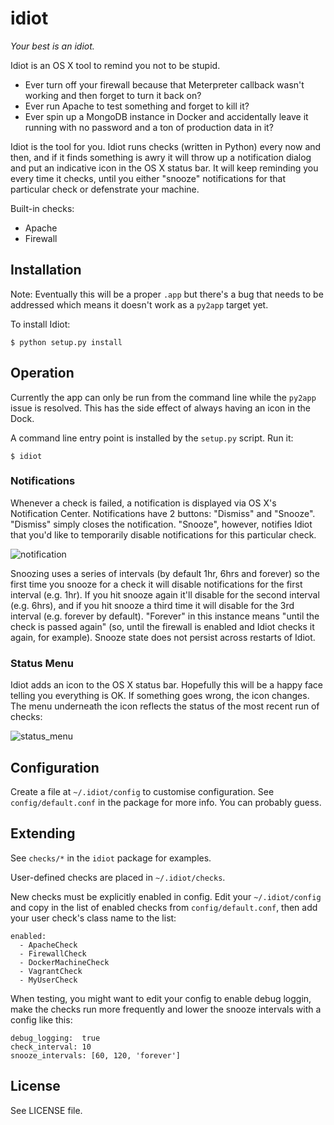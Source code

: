 # idiot

*Your best is an idiot.*

Idiot is an OS X tool to remind you not to be stupid.

* Ever turn off your firewall because that Meterpreter callback wasn't working and then forget to turn it back on?
* Ever run Apache to test something and forget to kill it?
* Ever spin up a MongoDB instance in Docker and accidentally leave it running with no password and a ton of production data in it?

Idiot is the tool for you. Idiot runs checks (written in Python) every now and then, and if it finds something is awry it will throw up a notification dialog and put an indicative icon in the OS X status bar. It will keep reminding you every time it checks, until you either "snooze" notifications for that particular check or defenstrate your machine.

Built-in checks:

* Apache
* Firewall

## Installation

Note: Eventually this will be a proper `.app` but there's a bug that needs to be addressed which means it doesn't work as a `py2app` target yet.

To install Idiot:

    $ python setup.py install

## Operation

Currently the app can only be run from the command line while the `py2app` issue is resolved. This has the side effect of always having an icon in the Dock.

A command line entry point is installed by the `setup.py` script. Run it:

    $ idiot

### Notifications

Whenever a check is failed, a notification is displayed via OS X's Notification Center. Notifications have 2 buttons: "Dismiss" and "Snooze". "Dismiss" simply closes the notification. "Snooze", however, notifies Idiot that you'd like to temporarily disable notifications for this particular check.

![notification](http://i.imgur.com/YzlteKX.png)

Snoozing uses a series of intervals (by default 1hr, 6hrs and forever) so the first time you snooze for a check it will disable notifications for the first interval (e.g. 1hr). If you hit snooze again it'll disable for the second interval (e.g. 6hrs), and if you hit snooze a third time it will disable for the 3rd interval (e.g. forever by default). "Forever" in this instance means "until the check is passed again" (so, until the firewall is enabled and Idiot checks it again, for example). Snooze state does not persist across restarts of Idiot.

### Status Menu

Idiot adds an icon to the OS X status bar. Hopefully this will be a happy face telling you everything is OK. If something goes wrong, the icon changes. The menu underneath the icon reflects the status of the most recent run of checks:

![status_menu](http://i.imgur.com/mCFgMH5.png)

## Configuration

Create a file at `~/.idiot/config` to customise configuration. See `config/default.conf` in the package for more info. You can probably guess.

## Extending

See `checks/*` in the `idiot` package for examples.

User-defined checks are placed in `~/.idiot/checks`.

New checks must be explicitly enabled in config. Edit your `~/.idiot/config` and copy in the list of enabled checks from `config/default.conf`, then add your user check's class name to the list:

    enabled:
      - ApacheCheck
      - FirewallCheck
      - DockerMachineCheck
      - VagrantCheck
      - MyUserCheck

When testing, you might want to edit your config to enable debug loggin, make the checks run more frequently and lower the snooze intervals with a config like this:

    debug_logging:  true
    check_interval: 10
    snooze_intervals: [60, 120, 'forever']

## License

See LICENSE file.